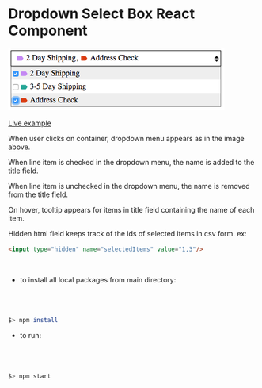 # Dropdown Select Box React Component

![drop-down select](https://raw.githubusercontent.com/andrewtdunn/drop_down_select/master/dist/assets/dropdownselect.png)

[Live example](http://andrewtdunn.com/_dropdownselectbox/)

When user clicks on container, dropdown menu appears as in the image above.

When line item is checked in the dropdown menu, the name is added to the title field.

When line item is unchecked in the dropdown menu, the name is removed from the title field.

On hover, tooltip appears for items in title field containing the name of each item.

Hidden html field keeps track of the ids of selected items in csv form. ex:

```html
<input type="hidden" name="selectedItems" value="1,3"/>
```

<br>

- to install all local packages from main directory:
```bash



$> npm install


```

- to run:
```bash



$> npm start


```

